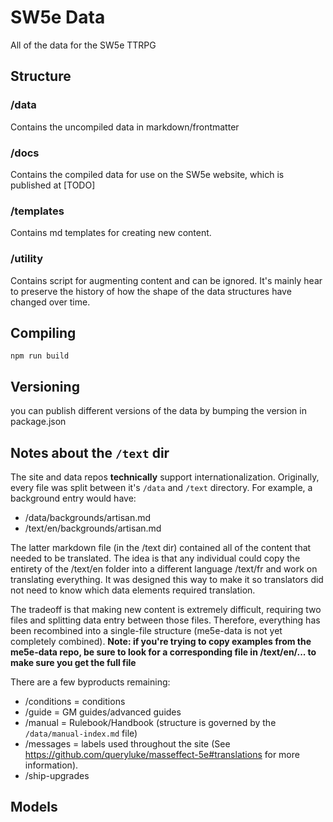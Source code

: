 # SW5e Data
All of the data for the SW5e TTRPG

## Structure

### /data
Contains the uncompiled data in markdown/frontmatter

### /docs
Contains the compiled data for use on the SW5e website, which is published at [TODO]

### /templates
Contains md templates for creating new content.

### /utility
Contains script for augmenting content and can be ignored. It's mainly hear to preserve the history of how the shape
of the data structures have changed over time.

## Compiling

`npm run build`

## Versioning

you can publish different versions of the data by bumping the version in package.json

## Notes about the `/text` dir

The site and data repos __technically__ support internationalization. Originally, every file was split between it's `/data` and `/text`
directory. For example, a background entry would have:

- /data/backgrounds/artisan.md
- /text/en/backgrounds/artisan.md

The latter markdown file (in the /text dir) contained all of the content that needed to be translated. The idea is that any individual
could copy the entirety of the /text/en folder into a different language /text/fr and work on translating everything. It was designed this
way to make it so translators did not need to know which data elements required translation.

The tradeoff is that making new content is extremely difficult, requiring two files and splitting data entry between those files.
Therefore, everything has been recombined into a single-file structure (me5e-data is not yet completely combined).
__Note: if you're trying to copy examples from the me5e-data repo, be sure to look for a corresponding file in /text/en/... to make sure
you get the full file__

There are a few byproducts remaining:
- /conditions = conditions
- /guide = GM guides/advanced guides
- /manual = Rulebook/Handbook (structure is governed by the `/data/manual-index.md` file)
- /messages = labels used throughout the site (See https://github.com/queryluke/masseffect-5e#translations for more information).
- /ship-upgrades

## Models
